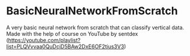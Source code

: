 # BasicNeuralNetworkFromScratch
A very basic neural network from scratch that can classify vertical data. Made with the help of course on YouTube by sentdex (https://youtube.com/playlist?list=PLQVvvaa0QuDcjD5BAw2DxE6OF2tius3V3)
